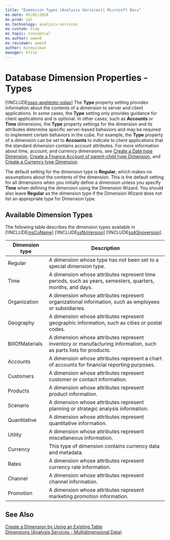 ```yaml
---
title: "Dimension Types (Analysis Services)| Microsoft Docs"
ms.date: 05/02/2018
ms.prod: sql
ms.technology: analysis-services
ms.custom: olap
ms.topic: conceptual
ms.author: owend
ms.reviewer: owend
author: minewiskan
manager: kfile
---
```

# Database Dimension Properties - Types
[!INCLUDE[ssas-appliesto-sqlas](../../includes/ssas-appliesto-sqlas.md)]
  The **Type** property setting provides information about the contents of a dimension to server and client applications. In some cases, the **Type** setting only provides guidance for client applications and is optional. In other cases, such as **Accounts** or **Time** dimensions, the **Type** property settings for the dimension and its attributes determine specific server-based behaviors and may be required to implement certain behaviors in the cube. For example, the **Type** property of a dimension can be set to **Accounts** to indicate to client applications that the standard dimension contains account attributes. For more information about time, account, and currency dimensions, see [Create a Date type Dimension](../../analysis-services/multidimensional-models/database-dimensions-create-a-date-type-dimension.md), [Create a Finance Account of parent-child type Dimension](../../analysis-services/multidimensional-models/database-dimensions-finance-account-of-parent-child-type.md), and [Create a Currency type Dimension](../../analysis-services/multidimensional-models/database-dimensions-create-a-currency-type-dimension.md).  
  
 The default setting for the dimension type is **Regular**, which makes no assumptions about the contents of the dimension. This is the default setting for all dimensions when you initially define a dimension unless you specify **Time** when defining the dimension using the Dimension Wizard. You should also leave **Regular** as the dimension type if the Dimension Wizard does not list an appropriate type for Dimension type.  
  
## Available Dimension Types  
 The following table describes the dimension types available in [!INCLUDE[msCoName](../../includes/msconame-md.md)] [!INCLUDE[ssNoVersion](../../includes/ssnoversion-md.md)] [!INCLUDE[ssASnoversion](../../includes/ssasnoversion-md.md)].  
  
|Dimension type|Description|  
|--------------------|-----------------|  
|Regular|A dimension whose type has not been set to a special dimension type.|  
|Time|A dimension whose attributes represent time periods, such as years, semesters, quarters, months, and days.|  
|Organization|A dimension whose attributes represent organizational information, such as employees or subsidiaries.|  
|Geography|A dimension whose attributes represent geographic information, such as cities or postal codes.|  
|BillOfMaterials|A dimension whose attributes represent inventory or manufacturing information, such as parts lists for products.|  
|Accounts|A dimension whose attributes represent a chart of accounts for financial reporting purposes.|  
|Customers|A dimension whose attributes represent customer or contact information.|  
|Products|A dimension whose attributes represent product information.|  
|Scenario|A dimension whose attributes represent planning or strategic analysis information.|  
|Quantitative|A dimension whose attributes represent quantitative information.|  
|Utility|A dimension whose attributes represent miscellaneous information.|  
|Currency|This type of dimension contains currency data and metadata.|  
|Rates|A dimension whose attributes represent currency rate information.|  
|Channel|A dimension whose attributes represent channel information.|  
|Promotion|A dimension whose attributes represent marketing promotion information.|  
  
## See Also  
 [Create a Dimension by Using an Existing Table](../../analysis-services/multidimensional-models/create-a-dimension-by-using-an-existing-table.md)   
 [Dimensions &#40;Analysis Services - Multidimensional Data&#41;](../../analysis-services/multidimensional-models-olap-logical-dimension-objects/dimensions-analysis-services-multidimensional-data.md)  
  
  
